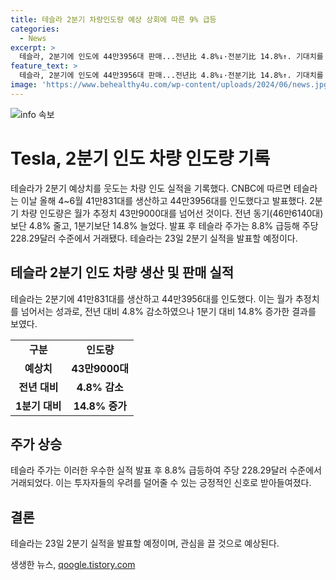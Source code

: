 ```yaml
---
title: 테슬라 2분기 차량인도량 예상 상회에 따른 9% 급등
categories:
  - News
excerpt: >
  테슬라, 2분기에 인도에 44만3956대 판매...전년比 4.8%↓·전분기比 14.8%↑. 기대치를 능가하는 성과에 주가는 8.8% 급등, 기대감 ↑. 23일 2분기 실적 발표 예정.
feature_text: >
  테슬라, 2분기에 인도에 44만3956대 판매...전년比 4.8%↓·전분기比 14.8%↑. 기대치를 능가하는 성과에 주가는 8.8% 급등, 기대감 ↑. 23일 2분기 실적 발표 예정.
image: 'https://www.behealthy4u.com/wp-content/uploads/2024/06/news.jpg'
---
```


<p><img src="https://www.behealthy4u.com/wp-content/uploads/2024/06/news.jpg" alt="info 속보" /></p>

<h1>Tesla, 2분기 인도 차량 인도량 기록</h1>

<p data-ke-size="size16">테슬라가 2분기 예상치를 웃도는 차량 인도 실적을 기록했다. CNBC에 따르면 테슬라는 이날 올해 4~6월 41만831대를 생산하고 44만3956대를 인도했다고 발표했다. 2분기 차량 인도량은 월가 추정치 43만9000대를 넘어선 것이다. 전년 동기(46만6140대)보단 4.8% 줄고, 1분기보단 14.8% 늘었다. 발표 후 테슬라 주가는 8.8% 급등해 주당 228.29달러 수준에서 거래됐다. 테슬라는 23일 2분기 실적을 발표할 예정이다.</p>

<h2 data-ke-size="size26">테슬라 2분기 인도 차량 생산 및 판매 실적</h2>

<p data-ke-size="size16">테슬라는 2분기에 41만831대를 생산하고 44만3956대를 인도했다. 이는 월가 추정치를 넘어서는 성과로, 전년 대비 4.8% 감소하였으나 1분기 대비 14.8% 증가한 결과를 보였다.</p>

<table>
    <tbody>
        <tr>
            <td style="text-align: center; height: 17px;"><b>구분</b></td>
            <td style="text-align: center; height: 17px;"><b>인도량</b></td>
        </tr>
        <tr>
            <td style="text-align: center; height: 17px;"><b>예상치</b></td>
            <td style="text-align: center; height: 17px;"><b>43만9000대</b></td>
        </tr>
        <tr>
            <td style="text-align: center; height: 17px;"><b>전년 대비</b></td>
            <td style="text-align: center; height: 17px;"><b>4.8% 감소</b></td>
        </tr>
        <tr>
            <td style="text-align: center; height: 17px;"><b>1분기 대비</b></td>
            <td style="text-align: center; height: 17px;"><b>14.8% 증가</b></td>
        </tr>
    </tbody>
</table>

<h2 data-ke-size="size26">주가 상승</h2>

<p data-ke-size="size16">테슬라 주가는 이러한 우수한 실적 발표 후 8.8% 급등하여 주당 228.29달러 수준에서 거래되었다. 이는 투자자들의 우려를 덜어줄 수 있는 긍정적인 신호로 받아들여졌다.</p>

<h2 data-ke-size="size26">결론</h2>

<p data-ke-size="size16">테슬라는 23일 2분기 실적을 발표할 예정이며, 관심을 끌 것으로 예상된다.</p>
생생한 뉴스, <a href="https://qoogle.tistory.com" rel="dofollow">qoogle.tistory.com</a>


